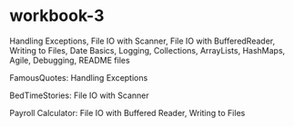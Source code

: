 # workbook-3
Handling Exceptions, File IO with Scanner, File IO with BufferedReader, Writing to Files, Date Basics, Logging, Collections, ArrayLists, HashMaps, Agile, Debugging, README files

FamousQuotes: Handling Exceptions

BedTimeStories: File IO with Scanner

Payroll Calculator:  File IO with Buffered Reader, Writing to Files

